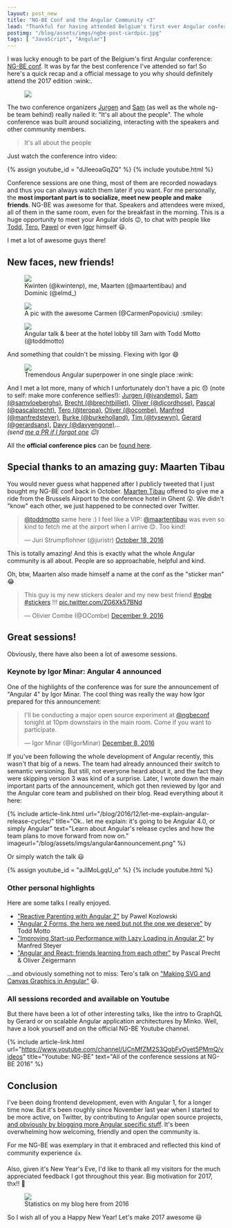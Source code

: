 ```yaml
---
layout: post_new
title: "NG-BE Conf and the Angular Community <3"
lead: "Thankful for having attended Belgium's first ever Angular conference"
postimg: "/blog/assets/imgs/ngbe-post-cardpic.jpg"
tags: [ "JavaScript", "Angular"]
---
```


<div class="article-intro">
	I was lucky enough to be part of the Belgium's first Angular conference: <a href="https://ng-be.org/" target="_blank">NG-BE conf</a>. It was by far the best conference I've attended so far! So here's a quick recap and a official message to you why should definitely attend the 2017 edition :wink:.
</div>

<figure class="image--full">
    <img src="/blog/assets/imgs/ngbe-teampic.jpg" >
</figure>

The two conference organizers [Jurgen](https://twitter.com/jvandemo) and [Sam](https://twitter.com/samvloeberghs) (as well as the whole ng-be team behind) really nailed it: "It's all about the people". The whole conference was built around socializing, interacting with the speakers and other community members.

<blockquote class="emphasized">It's all about the people</blockquote>

Just watch the conference intro video:

{% assign youtube_id = "dJIeeoaGqZQ" %}
{% include youtube.html %}

<!--<figure class="image--medium">
    <a href="/blog/assets/imgs/ngbe-intro-letter.jpg" class="image--zoom">
        <img src="/blog/assets/imgs/ngbe-intro-letter.jpg">
    </a>
    <figcaption>Kind words from the organizers Jurgen and Sam</figcaption>
</figure>-->

Conference sessions are one thing, most of them are recorded nowadays and thus you can always watch them later if you want. For me personally, the **most important part is to socialize, meet new people and make friends**. NG-BE was awesome for that. Speakers and attendees were mixed, all of them in the same room, even for the breakfast in the morning. This is a huge opportunity to meet your Angular idols :wink:, to chat with people like [Todd](https://twitter.com/toddmotto), [Tero](https://twitter.com/teropa), [Pawel](https://twitter.com/pkozlowski_os) or even [Igor](https://twitter.com/IgorMinar) himself :smiley:.

I met a lot of awesome guys there!

## New faces, new friends!

<figure class="image--medium">
    <a href="/blog/assets/imgs/ngbe-pics-group.jpg" class="image--zoom">
        <img src="/blog/assets/imgs/ngbe-pics-group.jpg">
    </a>
    <figcaption>Kwinten (@kwintenp), me, Maarten (@maartentibau) and Dominic (@elmd_)</figcaption>
</figure>

<figure class="image--medium">
    <a href="/blog/assets/imgs/ngbe-pics-carmen.jpg" class="image--zoom">
        <img src="/blog/assets/imgs/ngbe-pics-carmen.jpg">
    </a>
    <figcaption>A pic with the awesome Carmen (@CarmenPopoviciu) :smiley: </figcaption>
</figure>

<figure class="image--medium">
    <a href="/blog/assets/imgs/ngbe-pics-todd.jpg" class="image--zoom">
        <img src="/blog/assets/imgs/ngbe-pics-todd.jpg">
    </a>
    <figcaption>Angular talk & beer at the hotel lobby till 3am with Todd Motto (@toddmotto)</figcaption>
</figure>

And something that couldn't be missing. Flexing with Igor :smile:

<figure class="image--medium">
    <a href="/blog/assets/imgs/ngbe-pics-igor.jpg" class="image--zoom">
        <img src="/blog/assets/imgs/ngbe-pics-igor.jpg">
    </a>
    <figcaption>Tremendous Angular superpower in one single place :wink:</figcaption>
</figure>

And I met a lot more, many of which I unfortunately don't have a pic :disappointed: (note to self: make more conference selfies!): [Jurgen (@jvandemo)](https://twitter.com/jvandemo), [Sam (@samvloeberghs)](https://twitter.com/samvloeberghs), [Brecht (@brechtbilliet)](https://twitter.com/brechtbilliet), [Oliver (@djcordhose)](https://twitter.com/DJCordhose), [Pascal (@pascalprecht)](https://twitter.com/PascalPrecht), [Tero (@teropa)](https://twitter.com/teropa), [Oliver (@ocombe)](https://twitter.com/OCombe), [Manfred (@manfredsteyer)](https://twitter.com/ManfredSteyer), [Burke (@burkeholland)](https://twitter.com/burkeholland), [Tim (@tysewyn)](https://twitter.com/TYsewyn), [Gerard (@gerardsans)](https://twitter.com/gerardsans), [Davy (@davyengone)](https://twitter.com/davyengone)...  
_(send [me a PR if I forgot one](https://github.com/juristr/juristr.github.com/edit/master/_posts/2016-12-31-angular-community-ngbe-conf.md) :wink:)_

All the **official conference pics** can be [found here](https://goo.gl/photos/kpDBJ1kKVh6sojZs8).

## Special thanks to an amazing guy: Maarten Tibau

You would never guess what happened after I publicly tweeted that I just bought my NG-BE conf back in October. [Maarten Tibau](https://twitter.com/maartentibau) offered to give me a ride from the Brussels Airport to the conference hotel in Ghent :open_mouth:. We didn't "know" each other, we just happened to be connected over Twitter.

<blockquote class="twitter-tweet" data-lang="en"><p lang="en" dir="ltr"><a href="https://twitter.com/toddmotto">@toddmotto</a> same here :) I feel like a VIP: <a href="https://twitter.com/maartentibau">@maartentibau</a> was even so kind to fetch me at the airport when I arrive 😊. Too kind!</p>&mdash; Juri Strumpflohner (@juristr) <a href="https://twitter.com/juristr/status/788487025569697792">October 18, 2016</a></blockquote>
<script async src="//platform.twitter.com/widgets.js" charset="utf-8"></script>

This is totally amazing! And this is exactly what the whole Angular community is all about. People are so approachable, helpful and kind.

Oh, btw, Maarten also made himself a name at the conf as the "sticker man" :joy:

<blockquote class="twitter-tweet" data-lang="en"><p lang="en" dir="ltr">This guy is my new stickers dealer and my new best friend <a href="https://twitter.com/hashtag/ngbe?src=hash">#ngbe</a> <a href="https://twitter.com/hashtag/stickers?src=hash">#stickers</a> !!! <a href="https://t.co/ZG6Xk57BNd">pic.twitter.com/ZG6Xk57BNd</a></p>&mdash; Olivier Combe (@OCombe) <a href="https://twitter.com/OCombe/status/807241997094387717">December 9, 2016</a></blockquote>
<script async src="//platform.twitter.com/widgets.js" charset="utf-8"></script>

## Great sessions!

Obviously, there have also been a lot of awesome sessions.

### Keynote by Igor Minar: Angular 4 announced

One of the highlights of the conference was for sure the announcement of "Angular 4" by Igor Minar. The cool thing was really the way how Igor prepared for this announcement:

<blockquote class="twitter-tweet" data-lang="en"><p lang="en" dir="ltr">I&#39;ll be conducting a major open source experiment at <a href="https://twitter.com/ngbeconf">@ngbeconf</a> tonight at 10pm downstairs in the main room. Come if you want to participate.</p>&mdash; Igor Minar (@IgorMinar) <a href="https://twitter.com/IgorMinar/status/806957556589596673">December 8, 2016</a></blockquote>
<script async src="//platform.twitter.com/widgets.js" charset="utf-8"></script>

If you've been following the whole development of Angular recently, this wasn't that big of a news. The team had already announced their switch to semantic versioning. But still, not everyone heard about it, and the fact they were skipping version 3 was kind of a surprise. Later, I wrote down the main important parts of the announcement, which got then reviewed by Igor and the Angular core team and published on their blog. Read everything about it here:

{% include article-link.html
	url="/blog/2016/12/let-me-explain-angular-release-cycles/"
	title="Ok.. let me explain: it's going to be Angular 4.0, or simply Angular"
	text="Learn about Angular's release cycles and how the team plans to move forward from now on."
	imageurl="/blog/assets/imgs/angular4announcement.png"
%}

Or simply watch the talk :smiley:

{% assign youtube_id = "aJIMoLgqU_o" %}
{% include youtube.html %}

### Other personal highlights

Here are some talks I really enjoyed.

- ["Reactive Parenting with Angular 2"](https://www.youtube.com/watch?v=EMjTp12VbQ8)  by Pawel Kozlowski
- ["Angular 2 Forms, the hero we need but not the one we deserve"](https://www.youtube.com/watch?v=8CbZCmAwBCc) by Todd Motto
- ["Improving Start-up Performance with Lazy Loading in Angular 2"](https://www.youtube.com/watch?v=i0y5bJx8RFc) by Manfred Steyer
- ["Angular and React: friends learning from each other"](https://www.youtube.com/watch?v=FIi6AkI7wKE_) by Pascal Precht & Oliver Zeigermann

...and obviously something not to miss: Tero's talk on ["Making SVG and Canvas Graphics in Angular"](https://www.youtube.com/watch?v=FIi6AkI7wKE) :smiley:.

### All sessions recorded and available on Youtube

But there have been a lot of other interesting talks, like the intro to GraphQL by Gerard or on scalable Angular application architectures by Minko. Well, have a look yourself and on the official NG-BE Youtube channel.

{% include article-link.html
	url="https://www.youtube.com/channel/UCnMfZM2S3QgbFvOyet5PMmQ/videos"
	title="Youtube: NG-BE"
	text="All of the conference sessions at NG-BE 2016"
%}

## Conclusion

I've been doing frontend development, even with Angular 1, for a longer time now. But it's been roughly since November last year when I started to be more active, on Twitter, by contributing to Angular open source projects, [and obviously by blogging more Angular specific stuff](/blog/collections/angular). It's been overwhelming how welcoming, friendly and open the community is.

For me NG-BE was exemplary in that it embraced and reflected this kind of community experience :+1:.

Also, given it's New Year's Eve, I'd like to thank all my visitors for the much appreciated feedback I got throughout this year. Big motivation for 2017, thx!! :muscle:

<figure class="image--medium">
    <img src="/blog/assets/imgs/blog-stats-2016.png">
    <figcaption>Statistics on my blog here from 2016</figcaption>
</figure>

So I wish all of you a Happy New Year! Let's make 2017 awesome :smiley:
